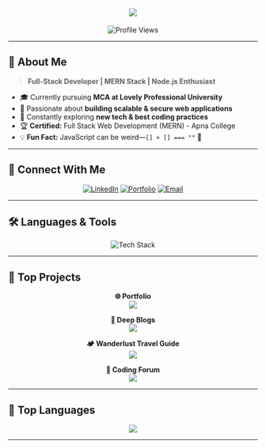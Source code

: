  <h1 align="center">
  <a href="https://git.io/typing-svg">
    <img src="https://readme-typing-svg.herokuapp.com/?lines=Hello,+There!+👋;I'm+Deep!;Welcome+to+my+GitHub!&center=true&size=30&color=00C8FF">
  </a>
</h1>

<p align="center"> 
  <img src="https://komarev.com/ghpvc/?username=Kardanideep&color=brightgreen" alt="Profile Views">
</p>

---

## 🚀 About Me

> **Full-Stack Developer | MERN Stack | Node.js Enthusiast**

- 🎓 Currently pursuing **MCA at Lovely Professional University**
- 🚀 Passionate about **building scalable & secure web applications**
- 📖 Constantly exploring **new tech & best coding practices**
- 🏆 **Certified:** Full Stack Web Development (MERN) - Apna College
- 💡 **Fun Fact:** JavaScript can be weird—`[] + [] === ""` 🤯

---

## 🔗 Connect With Me

<p align="center">
  <a href="https://www.linkedin.com/in/kardani-deep/"><img src="https://img.shields.io/badge/LinkedIn-0077B5?style=for-the-badge&logo=linkedin&logoColor=white" alt="LinkedIn"></a>
  <a href="https://deep-k-portfolio.vercel.app/"><img src="https://img.shields.io/badge/Portfolio-000000?style=for-the-badge&logo=vercel&logoColor=white" alt="Portfolio"></a>
  <a href="mailto:kardanideep1@gmail.com"><img src="https://img.shields.io/badge/Gmail-D14836?style=for-the-badge&logo=gmail&logoColor=white" alt="Email"></a>
</p>

---

## 🛠️ Languages & Tools

<p align="center">
  <img src="https://skillicons.dev/icons?i=html,css,js,react,next,nodejs,express,mysql,mongodb,bootstrap,git,github" alt="Tech Stack">
</p>

---
## 📌 Top Projects

<p align="center">
  <strong>🌐 Portfolio</strong><br>
  <a href="https://deep-k-portfolio.vercel.app/"><img align="center" src="https://github-readme-stats.vercel.app/api/pin/?username=Kardanideep&repo=deep-portfolio&theme=algolia&v=1"/></a>
</p>  

<p align="center">  
  <strong>📝 Deep Blogs</strong><br>
  <a href="https://deep-blogs.vercel.app/"><img align="center" src="https://github-readme-stats.vercel.app/api/pin/?username=Kardanideep&repo=deep-blog&theme=algolia&v=1"/></a>
</p>

<p align="center">  
  <strong>🏕️ Wanderlust Travel Guide</strong><br>
  <a href="https://delta-project-kmys.onrender.com/"><img align="center" src="https://github-readme-stats.vercel.app/api/pin/?username=Kardanideep&repo=delta-project&theme=algolia&v=1"/></a>
</p>

<p align="center">  
  <strong>💬 Coding Forum</strong><br>
  <a href="https://my-forum.rf.gd/forum"><img align="center" src="https://github-readme-stats.vercel.app/api/pin/?username=Kardanideep&repo=froum-project&theme=algolia&v=1"/></a>
</p>

---


## 🚀 Top Languages

<p align="center">
  <img src="https://github-readme-stats.vercel.app/api/top-langs/?username=Kardanideep&layout=compact&theme=algolia&hide_border=true&langs_count=10"/>
</p>

---
